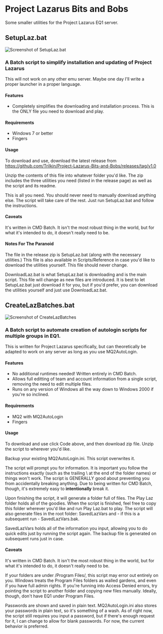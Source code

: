 # Project Lazarus Bits and Bobs
Some smaller utilities for the Project Lazarus EQ1 server.

## SetupLaz.bat

![Screenshot of SetupLaz.bat](https://i.imgur.com/XQAhgL8.jpg)

### A Batch script to simplify installation and updating of Project Lazarus

This will not work on any other emu server. Maybe one day I'll write a proper launcher in a proper language.

#### Features

* Completely simplifies the downloading and installation process. This is the ONLY file you need to download and play.

#### Requirements

* Windows 7 or better
* Fingers


#### Usage

To download and use, download the latest release from https://github.com/Trilkin/Project-Lazarus-Bits-and-Bobs/releases/tag/v1.0

Unzip the contents of this file into whatever folder you'd like. The zip includes the three utilities you need (listed in the release page) as well as the script and its readme. 

This is all you need. You should never need to manually download anything else. The script will take care of the rest. Just run SetupLaz.bat and follow the instructions.

#### Caveats

It's written in CMD Batch. It isn't the most robust thing in the world, but for what it's intended to do, it doesn't really need to be.

#### Notes For The Paranoid

The file in the release zip is SetupLaz.bat (along with the necessary utilities.) This file is also available in Scripts/Reference in case you'd like to download the utilities yourself. This file should never change.

DownloadLaz.bat is what SetupLaz.bat is downloading and is the main script. This file will change as new files are introduced. It is best to let SetupLaz.bat just download it for you, but if you'd prefer, you can download the utilities yourself and just use DownloadLaz.bat.

## CreateLazBatches.bat

![Screenshot of CreateLazBatches](https://i.imgur.com/VQSbnhf.jpg)

### A Batch script to automate creation of autologin scripts for multiple groups in EQ1.

This is written for Project Lazarus specifically, but can theoretically be adapted to work on any server as long as you use MQ2AutoLogin.

#### Features

* No additional runtimes needed! Written entirely in CMD Batch.
* Allows full editting of team and account information from a single script, removing the need to edit multiple files.
* Runs on any version of Windows all the way down to Windows 2000 if you're so inclined.

#### Requirements

* MQ2 with MQ2AutoLogin
* Fingers


#### Usage

To download and use click Code above, and then download zip file. Unzip the script to wherever you'd like.

Backup your existing MQ2AutoLogin.ini. This script overwrites it.

The script will prompt you for information. It is important you follow the instructions exactly (such as the trailing \ at the end of the folder names) or things won't work. The script is GENERALLY good about preventing you from accidentally breaking anything. Due to being written for CMD Batch, though, it's extremely easy to **intentionally** break it.

Upon finishing the script, it will generate a folder full of files. The Play Laz folder holds all of the goodies. When the script is finished, feel free to copy this folder wherever you'd like and run Play Laz.bat to play. The script will also generate files in the root folder: SavedLazVars and - if this is a subsequent run - SavedLazVars.bak. 

SavedLazVars holds all of the information you input, allowing you to do quick edits just by running the script again. The backup file is generated on subsequent runs just in case.

#### Caveats

It's written in CMD Batch. It isn't the most robust thing in the world, but for what it's intended to do, it doesn't really need to be.

If your folders are under /Program Files/, this script may error out entirely on you. Windows treats the Program Files folders as walled gardens, and even if you have full admin rights. If you're funning into Access Denied errors, try pointing the script to another folder and copying new files manually. Ideally, though, don't have EQ1 under Program Files.

Passwords are shown and saved in plain text. MQ2AutoLogin.ini also stores your passwords in plain text, so it's something of a wash. As of right now, the script still requires you input a password, but if there's enough request for it, I can change to allow for blank passwords. For now, the current behavior is preferred.
